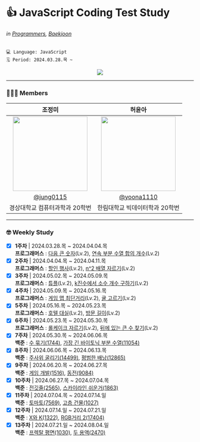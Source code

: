 # 👍 JavaScript Coding Test Study
###### in [Programmers](https://school.programmers.co.kr/learn/challenges?), [Baekjoon](https://www.acmicpc.net/)  

```
💻 Language: JavaScript
🗓️ Period: 2024.03.28.목 ~
```

<div align="center">
 <a href="https://hits.seeyoufarm.com"><img src="https://hits.seeyoufarm.com/api/count/incr/badge.svg?url=https%3A%2F%2Fgithub.com%2FVSCodeNers%2Fheo-joe-js&count_bg=%23ACC19B&title_bg=%23667960&icon=ifood.svg&icon_color=%23A6E0B2&title=VSCodeNers+JavaScript&edge_flat=false"/></a>
</div>

---

### 👩🏻‍💻 Members
| 조정미 | 허윤아 |                                                                                                               
| :---: | :---: |
| <img width="200px" src="https://avatars.githubusercontent.com/u/76805879?v=4" /> | <img width="200px" src="https://avatars.githubusercontent.com/u/101046600?v=4" /> |
| [@jung0115](https://github.com/jung0115) | [@yoona1110](https://github.com/yoona1110) |
| 경상대학교 컴퓨터과학과 20학번 | 한림대학교 빅데이터학과 20학번 |

---

### 🤓 Weekly Study
- [x] **1주차** | 2024.03.28.목 ~ 2024.04.04.목  
  **프로그래머스** : [다음 큰 숫자](https://school.programmers.co.kr/learn/courses/30/lessons/12911)(Lv.2), [연속 부분 수열 합의 개수](https://school.programmers.co.kr/learn/courses/30/lessons/131701)(Lv.2)  
- [x] **2주차** | 2024.04.04.목 ~ 2024.04.11.목  
  **프로그래머스** : [할인 행사](https://school.programmers.co.kr/learn/courses/30/lessons/131127)(Lv.2), [n^2 배열 자르기](https://school.programmers.co.kr/learn/courses/30/lessons/87390)(Lv.2)  
- [x] **3주차** | 2024.05.02.목 ~ 2024.05.09.목  
  **프로그래머스** : [튜플](https://school.programmers.co.kr/learn/courses/30/lessons/64065)(Lv.2), [k진수에서 소수 개수 구하기](https://school.programmers.co.kr/learn/courses/30/lessons/92335)(Lv.2)  
- [x] **4주차** | 2024.05.09.목 ~ 2024.05.16.목  
  **프로그래머스** : [게임 맵 최단거리](https://school.programmers.co.kr/learn/courses/30/lessons/1844)(Lv.2), [귤 고르기](https://school.programmers.co.kr/learn/courses/30/lessons/138476)(Lv.2)  
- [x] **5주차** | 2024.05.16.목 ~ 2024.05.23.목  
  **프로그래머스** : [호텔 대실](https://school.programmers.co.kr/learn/courses/30/lessons/155651)(Lv.2), [방문 길이](https://school.programmers.co.kr/learn/courses/30/lessons/49994)(Lv.2)  
- [x] **6주차** | 2024.05.23.목 ~ 2024.05.30.목  
  **프로그래머스** : [롤케이크 자르기](https://school.programmers.co.kr/learn/courses/30/lessons/132265)(Lv.2), [뒤에 있는 큰 수 찾기](https://school.programmers.co.kr/learn/courses/30/lessons/154539)(Lv.2)  
- [x] **7주차** | 2024.05.30.목 ~ 2024.06.06.목  
  **백준** : [수 묶기(1744)](https://www.acmicpc.net/problem/1744), [가장 긴 바이토닉 부분 수열(11054)](https://www.acmicpc.net/problem/11054)  
- [x] **8주차** | 2024.06.06.목 ~ 2024.06.13.목  
  **백준** : [주사위 굴리기(14499)](https://www.acmicpc.net/problem/14499), [평범한 배낭(12865)](https://www.acmicpc.net/problem/12865)  
- [x] **9주차** | 2024.06.20.목 ~ 2024.06.27.목  
  **백준** : [게임 개발(1516)](https://www.acmicpc.net/problem/1516), [동전(9084)](https://www.acmicpc.net/problem/9084)  
- [x] **10주차** | 2024.06.27.목 ~ 2024.07.04.목  
  **백준** : [전깃줄(2565)](https://www.acmicpc.net/problem/2565), [스카이라인 쉬운거(1863)](https://www.acmicpc.net/problem/1863)  
- [x] **11주차** | 2024.07.04.목 ~ 2024.07.14.일  
  **백준** : [토마토(7569)](https://www.acmicpc.net/problem/7569), [고층 건물(1027)](https://www.acmicpc.net/problem/1027)  
- [x] **12주차** | 2024.07.14.일 ~ 2024.07.21.일  
  **백준** : [X와 K(1322)](https://www.acmicpc.net/problem/1322), [RGB거리 2(17404)](https://www.acmicpc.net/problem/17404)  
- [x] **13주차** | 2024.07.21.일 ~ 2024.08.04.일  
  **백준** : [프렉탈 평면(1030)](https://www.acmicpc.net/problem/1030), [두 용액(2470)](https://www.acmicpc.net/problem/2470)  